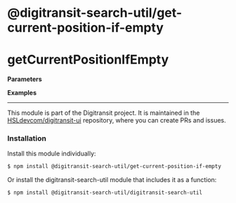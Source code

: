 # @digitransit-search-util/get-current-position-if-empty

# getCurrentPositionIfEmpty

<DESCRIPTION>

**Parameters**
<PARAMETERS>

**Examples**

<!-- This file is automatically generated. Please don't edit it directly:
if you find an error, edit the source file (likely index.js), and re-run
./scripts/generate-readmes in the digitransit-search-util project. -->

---

This module is part of the Digitransit project. It is maintained in the
[HSLdevcom/digitransit-ui](https://github.com/HSLdevcom/digitransit-ui) repository, where you can create
PRs and issues.

### Installation

Install this module individually:

```sh
$ npm install @digitransit-search-util/get-current-position-if-empty
```

Or install the digitransit-search-util module that includes it as a function:

```sh
$ npm install @digitransit-search-util/digitransit-search-util
```
